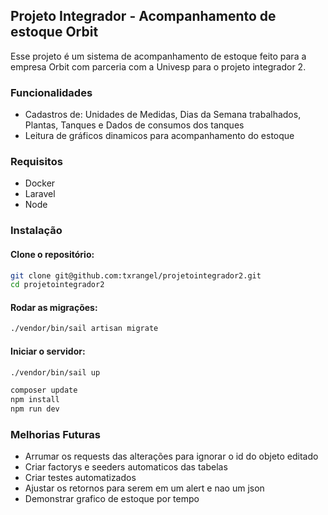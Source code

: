 ## Projeto Integrador - Acompanhamento de estoque Orbit
Esse projeto é um sistema de acompanhamento de estoque feito para a empresa Orbit com parceria com a Univesp para o projeto integrador 2.

### Funcionalidades
- Cadastros de: Unidades de Medidas, Dias da Semana trabalhados, Plantas, Tanques e Dados de consumos dos tanques
- Leitura de gráficos dinamicos para acompanhamento do estoque

### Requisitos
- Docker
- Laravel
- Node

### Instalação

#### Clone o repositório:
```bash
git clone git@github.com:txrangel/projetointegrador2.git
cd projetointegrador2
```

#### Rodar as migrações:
```bash
./vendor/bin/sail artisan migrate
```
#### Iniciar o servidor:

```bash
./vendor/bin/sail up
```

```bash
composer update
npm install
npm run dev
```

### Melhorias Futuras
- Arrumar os requests das alterações para ignorar o id do objeto editado
- Criar factorys e seeders automaticos das tabelas
- Criar testes automatizados
- Ajustar os retornos para serem em um alert e nao um json
- Demonstrar grafico de estoque por tempo
